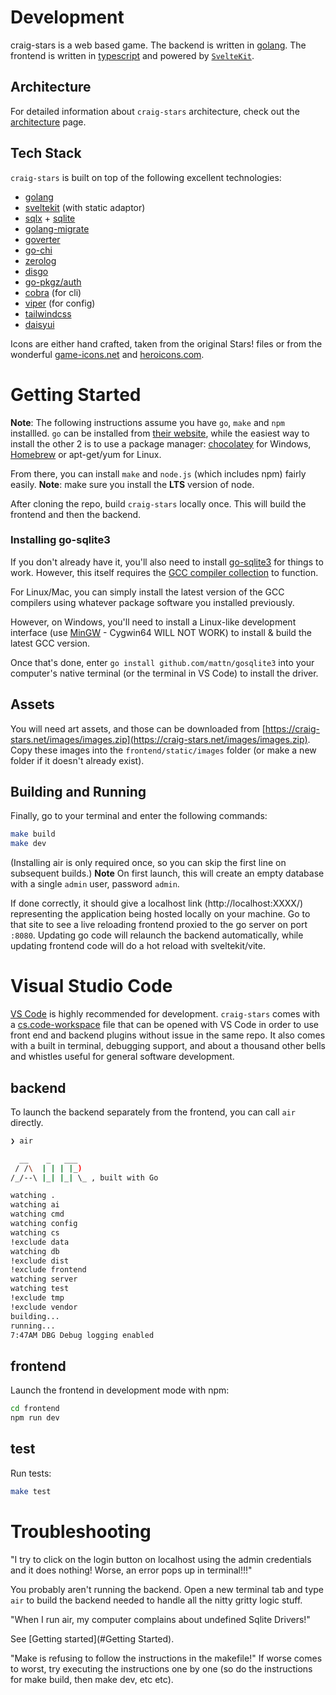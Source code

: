 # Development
craig-stars is a web based game. The backend is written in [golang](https://go.dev). The frontend is written in [typescript](https://www.typescriptlang.org) and powered by [`SvelteKit`](https://kit.svelte.dev).

## Architecture
For detailed information about `craig-stars` architecture, check out the [architecture](architecture.md) page.

## Tech Stack
`craig-stars` is built on top of the following excellent technologies:

- [golang](https://go.dev)
- [sveltekit](https://kit.svelte.dev) (with static adaptor)
- [sqlx](https://github.com/jmoiron/sqlx) + [sqlite](https://www.sqlite.org)
- [golang-migrate](https://github.com/golang-migrate/migrate)
- [goverter](https://github.com/jmattheis/goverter)
- [go-chi](https://github.com/chi/go-chi)
- [zerolog](https://github.com/rs/zerolog)
- [disgo](https://github.com/disgoorg/disgo)
- [go-pkgz/auth](https://github.com/go-pkgz/auth)
- [cobra](https://github.com/spf13/cobra) (for cli)
- [viper](https://github.com/spf13/viper) (for config)
- [tailwindcss](https://tailwindcss.com)
- [daisyui](https://daisyui.com)

Icons are either hand crafted, taken from the original Stars! files or from the wonderful [game-icons.net](https://game-icons.net) and [heroicons.com](https://heroicons.com).

# Getting Started
**Note**: The following instructions assume you have `go`, `make` and `npm` installled. `go` can be installed from [their website](https://go.dev/dl/]), while the easiest way to install the other 2 is to use a package manager: [chocolatey](https://chocolatey.org/install) for Windows, [Homebrew](https://brew.sh/) or apt-get/yum for Linux.

From there, you can install `make` and `node.js` (which includes npm) fairly easily. **Note**: make sure you install the **LTS** version of node.

After cloning the repo, build `craig-stars` locally once. This will build the frontend and then the backend. 

### Installing go-sqlite3
If you don't already have it, you'll also need to install [go-sqlite3](https://github.com/mattn/go-sqlite3) for things to work. However, this itself requires the [GCC compiler collection](https://gcc.gnu.org/) to function. 

For Linux/Mac, you can simply install the latest version of the GCC compilers using whatever package software you installed previously.

However, on Windows, you'll need to install a Linux-like development interface (use [MinGW](https://www.mingw-w64.org/) - Cygwin64 WILL NOT WORK) to install & build the latest GCC version.

Once that's done, enter `go install github.com/mattn/gosqlite3` into your computer's native terminal (or the terminal in VS Code) to install the driver.

## Assets
You will need art assets, and those can be downloaded from [https://craig-stars.net/images/images.zip](https://craig-stars.net/images/images.zip). Copy these images into the `frontend/static/images` folder (or make a new folder if it doesn't already exist).

## Building and Running
Finally, go to your terminal and enter the following commands:

```bash
make build
make dev
```

(Installing air is only required once, so you can skip the first line on subsequent builds.)
**Note** On first launch, this will create an empty database with a single `admin` user, password `admin`.

If done correctly, it should give a localhost link (http://localhost:XXXX/) representing the application being hosted locally on your machine. Go to that site to see a live reloading frontend proxied to the go server on port `:8080`. Updating go code will relaunch the backend automatically, while updating frontend code will do a hot reload with sveltekit/vite.

# Visual Studio Code 
[VS Code](https://code.visualstudio.com) is highly recommended for development. `craig-stars` comes with a [cs.code-workspace](/cs.code-workspace) file that can be opened with VS Code in order to use front end and backend plugins without issue in the same repo. It also comes with a built in terminal, debugging support, and about a thousand other bells and whistles useful for general software development. 


## backend
To launch the backend separately from the frontend, you can call `air` directly. 

```zsh
❯ air

  __    _   ___
 / /\  | | | |_)
/_/--\ |_| |_| \_ , built with Go

watching .
watching ai
watching cmd
watching config
watching cs
!exclude data
watching db
!exclude dist
!exclude frontend
watching server
watching test
!exclude tmp
!exclude vendor
building...
running...
7:47AM DBG Debug logging enabled
```

## frontend
Launch the frontend in development mode with npm:

```zsh
cd frontend
npm run dev
```

## test
Run tests:

```zsh
make test
```

# Troubleshooting
"I try to click on the login button on localhost using the admin credentials and it does nothing! Worse, an error pops up in terminal!!!"

You probably aren't running the backend. Open a new terminal tab and type `air` to build the backend needed to handle all the nitty gritty logic stuff.

"When I run air, my computer complains about undefined Sqlite Drivers!"

See [Getting started](#Getting Started).

"Make is refusing to follow the instructions in the makefile!"
If worse comes to worst, try executing the instructions one by one (so do the instructions for make build, then make dev, etc etc). 
